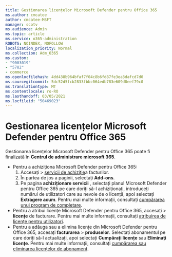 ```yaml
---
title: Gestionarea licențelor Microsoft Defender pentru Office 365
ms.author: cmcatee
author: cmcatee-MSFT
manager: scotv
ms.audience: Admin
ms.topic: article
ms.service: o365-administration
ROBOTS: NOINDEX, NOFOLLOW
localization_priority: Normal
ms.collection: Adm_O365
ms.custom:
- "9003019"
- "5782"
- commerce
ms.openlocfilehash: 4dd438b964bfaf7f04c8b6fd87fe3ea3dafcd7d0
ms.sourcegitcommit: 5dc52d5fcb2833fbbc064edb783e609d8eef79c0
ms.translationtype: MT
ms.contentlocale: ro-RO
ms.lasthandoff: 03/05/2021
ms.locfileid: "50469023"
---
```

# <a name="microsoft-defender-for-office-365-license-management"></a>Gestionarea licențelor Microsoft Defender pentru Office 365

Gestionarea licențelor Microsoft Defender pentru Office 365 poate fi finalizată în  **Centrul de administrare microsoft 365**.

- Pentru a achiziționa Microsoft Defender pentru Office 365:
    1. Accesați   >  [servicii de achiziție](https://go.microsoft.com/fwlink/p/?linkid=868433)a facturilor.
    2. În partea de jos a paginii, selectați **Add-ons**.
    3. Pe pagina **achiziționare servicii** , selectați planul Microsoft Defender pentru Office 365 pe care doriți să-l achiziționați, introduceți numărul de utilizatori care au nevoie de o licență, apoi selectați **Extragere acum**. Pentru mai multe informații, consultați [cumpărarea unui program de completare](https://docs.microsoft.com/microsoft-365/commerce/buy-or-edit-an-add-on).
- Pentru a atribui licențe Microsoft Defender pentru Office 365, accesați  >  **licențe** de facturare. Pentru mai multe informații, consultați [atribuirea de licențe pentru utilizatori](https://docs.microsoft.com/microsoft-365/admin/manage/assign-licenses-to-users).
- Pentru a adăuga sau a elimina licențe din Microsoft Defender pentru Office 365, accesați **facturarea**  >  **produselor**. Selectați abonamentul pe care doriți să-l actualizați, apoi selectați **Cumpărați licențe** sau **Eliminați licențe**. Pentru mai multe informații, consultați [cumpărarea sau eliminarea licențelor de abonament](https://docs.microsoft.com/microsoft-365/commerce/licenses/buy-licenses).